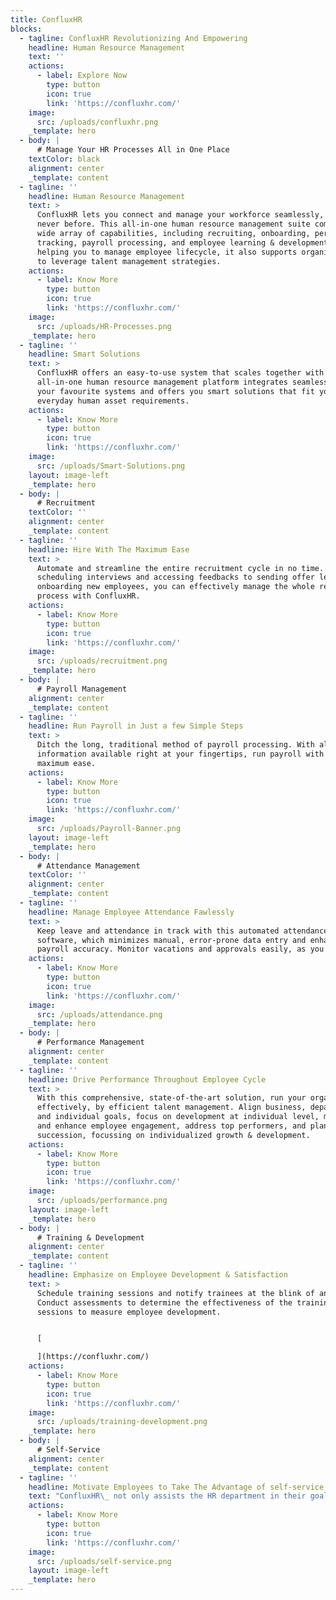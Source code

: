 ```yaml
---
title: ConfluxHR
blocks:
  - tagline: ConfluxHR Revolutionizing And Empowering
    headline: Human Resource Management
    text: ''
    actions:
      - label: Explore Now
        type: button
        icon: true
        link: 'https://confluxhr.com/'
    image:
      src: /uploads/confluxhr.png
    _template: hero
  - body: |
      # Manage Your HR Processes All in One Place
    textColor: black
    alignment: center
    _template: content
  - tagline: ''
    headline: Human Resource Management
    text: >
      ConfluxHR lets you connect and manage your workforce seamlessly, like
      never before. This all-in-one human resource management suite comes with a
      wide array of capabilities, including recruiting, onboarding, performance
      tracking, payroll processing, and employee learning & development. While
      helping you to manage employee lifecycle, it also supports organizations
      to leverage talent management strategies.
    actions:
      - label: Know More
        type: button
        icon: true
        link: 'https://confluxhr.com/'
    image:
      src: /uploads/HR-Processes.png
    _template: hero
  - tagline: ''
    headline: Smart Solutions
    text: >
      ConfluxHR offers an easy-to-use system that scales together with you. This
      all-in-one human resource management platform integrates seamlessly with
      your favourite systems and offers you smart solutions that fit your
      everyday human asset requirements.
    actions:
      - label: Know More
        type: button
        icon: true
        link: 'https://confluxhr.com/'
    image:
      src: /uploads/Smart-Solutions.png
    layout: image-left
    _template: hero
  - body: |
      # Recruitment
    textColor: ''
    alignment: center
    _template: content
  - tagline: ''
    headline: Hire With The Maximum Ease
    text: >
      Automate and streamline the entire recruitment cycle in no time. From
      scheduling interviews and accessing feedbacks to sending offer letters and
      onboarding new employees, you can effectively manage the whole recruitment
      process with ConfluxHR.
    actions:
      - label: Know More
        type: button
        icon: true
        link: 'https://confluxhr.com/'
    image:
      src: /uploads/recruitment.png
    _template: hero
  - body: |
      # Payroll Management
    alignment: center
    _template: content
  - tagline: ''
    headline: Run Payroll in Just a few Simple Steps
    text: >
      Ditch the long, traditional method of payroll processing. With all the key
      information available right at your fingertips, run payroll with the
      maximum ease.
    actions:
      - label: Know More
        type: button
        icon: true
        link: 'https://confluxhr.com/'
    image:
      src: /uploads/Payroll-Banner.png
    layout: image-left
    _template: hero
  - body: |
      # Attendance Management
    textColor: ''
    alignment: center
    _template: content
  - tagline: ''
    headline: Manage Employee Attendance Fawlessly
    text: >
      Keep leave and attendance in track with this automated attendance
      software, which minimizes manual, error-prone data entry and enhances
      payroll accuracy. Monitor vacations and approvals easily, as you need.
    actions:
      - label: Know More
        type: button
        icon: true
        link: 'https://confluxhr.com/'
    image:
      src: /uploads/attendance.png
    _template: hero
  - body: |
      # Performance Management
    alignment: center
    _template: content
  - tagline: ''
    headline: Drive Performance Throughout Employee Cycle
    text: >
      With this comprehensive, state-of-the-art solution, run your organization
      effectively, by efficient talent management. Align business, department,
      and individual goals, focus on development at individual level, measure
      and enhance employee engagement, address top performers, and plan for
      succession, focussing on individualized growth & development.
    actions:
      - label: Know More
        type: button
        icon: true
        link: 'https://confluxhr.com/'
    image:
      src: /uploads/performance.png
    layout: image-left
    _template: hero
  - body: |
      # Training & Development
    alignment: center
    _template: content
  - tagline: ''
    headline: Emphasize on Employee Development & Satisfaction
    text: >
      Schedule training sessions and notify trainees at the blink of an eye.
      Conduct assessments to determine the effectiveness of the training
      sessions to measure employee development.


      [

      ](https://confluxhr.com/)
    actions:
      - label: Know More
        type: button
        icon: true
        link: 'https://confluxhr.com/'
    image:
      src: /uploads/training-development.png
    _template: hero
  - body: |
      # Self-Service
    alignment: center
    _template: content
  - tagline: ''
    headline: Motivate Employees to Take The Advantage of self-service
    text: "ConfluxHR\_ not only assists the HR department in their goals and objectives, but it also makes the employees self-sufficient. They can easily access their benefits, pay, leaves, and much more via mobile or desktop application.\n\nFree your team from the endless manual tasks; Run your HR processes on ConfluxHR!\n"
    actions:
      - label: Know More
        type: button
        icon: true
        link: 'https://confluxhr.com/'
    image:
      src: /uploads/self-service.png
    layout: image-left
    _template: hero
---
```



